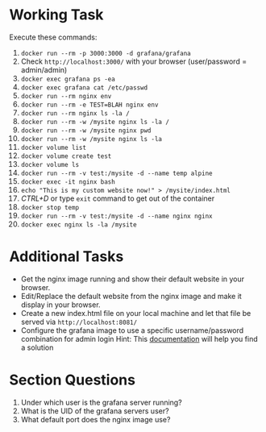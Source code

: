 # Working Task

Execute these commands:

1. `docker run --rm -p 3000:3000 -d grafana/grafana`
2. Check `http://localhost:3000/` with your browser (user/password = admin/admin)
3. `docker exec grafana ps -ea`
4. `docker exec grafana cat /etc/passwd`
5. `docker run --rm nginx env`
6. `docker run --rm -e TEST=BLAH nginx env`
7. `docker run --rm nginx ls -la /`
8. `docker run --rm -w /mysite nginx ls -la /`
9. `docker run --rm -w /mysite nginx pwd`
10. `docker run --rm -w /mysite nginx ls -la`
11. `docker volume list`
12. `docker volume create test`
13. `docker volume ls`
14. `docker run --rm -v test:/mysite -d --name temp alpine`
15. `docker exec -it nginx bash`
  1. `echo "This is my custom website now!" > /mysite/index.html`
  2. _CTRL+D_ or type `exit` command to get out of the container
16. `docker stop temp`
17. `docker run --rm -v test:/mysite -d --name nginx nginx`
18. `docker exec nginx ls -la /mysite`

# Additional Tasks

* Get the nginx image running and show their default website in your browser.
* Edit/Replace the default website from the nginx image and make it display in your browser.
* Create a new index.html file on your local machine and let that file be served via `http://localhost:8081/`
* Configure the grafana image to use a specific username/password combination for admin login Hint:
  This [documentation](https://grafana.com/docs/grafana/latest/administration/configuration/) will help you find a
  solution

# Section Questions

1. Under which user is the grafana server running?
2. What is the UID of the grafana servers user?
3. What default port does the nginx image use?
